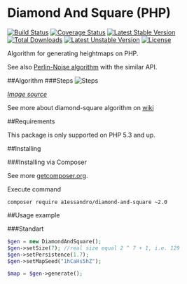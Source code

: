 # Diamond And Square (PHP)

[![Build Status](https://travis-ci.org/A1essandro/Diamond-And-Square.svg)](https://travis-ci.org/A1essandro/Diamond-And-Square) [![Coverage Status](https://coveralls.io/repos/A1essandro/Diamond-And-Square/badge.svg?branch=master&service=github)](https://coveralls.io/github/A1essandro/Diamond-And-Square?branch=master) [![Latest Stable Version](https://poser.pugx.org/a1essandro/diamond-and-square/v/stable)](https://packagist.org/packages/a1essandro/diamond-and-square) [![Total Downloads](https://poser.pugx.org/a1essandro/diamond-and-square/downloads)](https://packagist.org/packages/a1essandro/diamond-and-square) [![Latest Unstable Version](https://poser.pugx.org/a1essandro/diamond-and-square/v/unstable)](https://packagist.org/packages/a1essandro/diamond-and-square) [![License](https://poser.pugx.org/a1essandro/diamond-and-square/license)](https://packagist.org/packages/a1essandro/diamond-and-square)

Algorithm for generating heightmaps on PHP.

See also [Perlin-Noise algorithm](https://github.com/A1essandro/perlin-noise-generator) with the similar API.

##Algorithm
###Steps
![Steps](https://upload.wikimedia.org/wikipedia/commons/thumb/b/bf/Diamond_Square.svg/1499px-Diamond_Square.svg.png)

_[Image source](https://en.wikipedia.org/wiki/Diamond-square_algorithm)_

See more about diamond-square algorithm on [wiki](https://en.wikipedia.org/wiki/Diamond-square_algorithm)


##Requirements

This package is only supported on PHP 5.3 and up.


##Installing

###Installing via Composer

See more [getcomposer.org](http://getcomposer.org).

Execute command 
```
composer require a1essandro/diamond-and-square ~2.0
```

 
##Usage example

###Standart

```php
$gen = new DiamondAndSquare();
$gen->setSize(7); //real size equal 2 ^ 7 + 1, i.e. 129
$gen->setPersistence(1.7);
$gen->setMapSeed("1hCaHs5hZ");

$map = $gen->generate();
```
